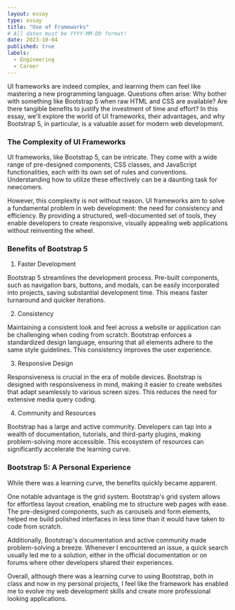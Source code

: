 ```yaml
---
layout: essay
type: essay
title: "Use of Frameworks"
# All dates must be YYYY-MM-DD format!
date: 2023-10-04
published: true
labels:
  - Engineering
  - Career
---
```


 UI frameworks are indeed complex, and learning them can feel like mastering a new programming language. Questions often arise: Why bother with something like Bootstrap 5 when raw HTML and CSS are available? Are there tangible benefits to justify the investment of time and effort? In this essay, we'll explore the world of UI frameworks, their advantages, and why Bootstrap 5, in particular, is a valuable asset for modern web development.

### The Complexity of UI Frameworks

UI frameworks, like Bootstrap 5, can be intricate. They come with a wide range of pre-designed components, CSS classes, and JavaScript functionalities, each with its own set of rules and conventions. Understanding how to utilize these effectively can be a daunting task for newcomers.

However, this complexity is not without reason. UI frameworks aim to solve a fundamental problem in web development: the need for consistency and efficiency. By providing a structured, well-documented set of tools, they enable developers to create responsive, visually appealing web applications without reinventing the wheel.

### Benefits of Bootstrap 5
1. Faster Development

Bootstrap 5 streamlines the development process. Pre-built components, such as navigation bars, buttons, and modals, can be easily incorporated into projects, saving substantial development time. This means faster turnaround and quicker iterations.

2. Consistency

Maintaining a consistent look and feel across a website or application can be challenging when coding from scratch. Bootstrap enforces a standardized design language, ensuring that all elements adhere to the same style guidelines. This consistency improves the user experience.

3. Responsive Design

Responsiveness is crucial in the era of mobile devices. Bootstrap is designed with responsiveness in mind, making it easier to create websites that adapt seamlessly to various screen sizes. This reduces the need for extensive media query coding.

4. Community and Resources

Bootstrap has a large and active community. Developers can tap into a wealth of documentation, tutorials, and third-party plugins, making problem-solving more accessible. This ecosystem of resources can significantly accelerate the learning curve.

### Bootstrap 5: A Personal Experience

While there was a learning curve, the benefits quickly became apparent.

One notable advantage is the grid system. Bootstrap's grid system allows for effortless layout creation, enabling me to structure web pages with ease. The pre-designed components, such as carousels and form elements, helped me build polished interfaces in less time than it would have taken to code from scratch.

Additionally, Bootstrap's documentation and active community made problem-solving a breeze. Whenever I encountered an issue, a quick search usually led me to a solution, either in the official documentation or on forums where other developers shared their experiences.

Overall, although there was a learning curve to using Bootstrap, both in class and now in my personal projects, I feel like the framework has enabled me to evolve my web development skills and create more professional looking applications.
